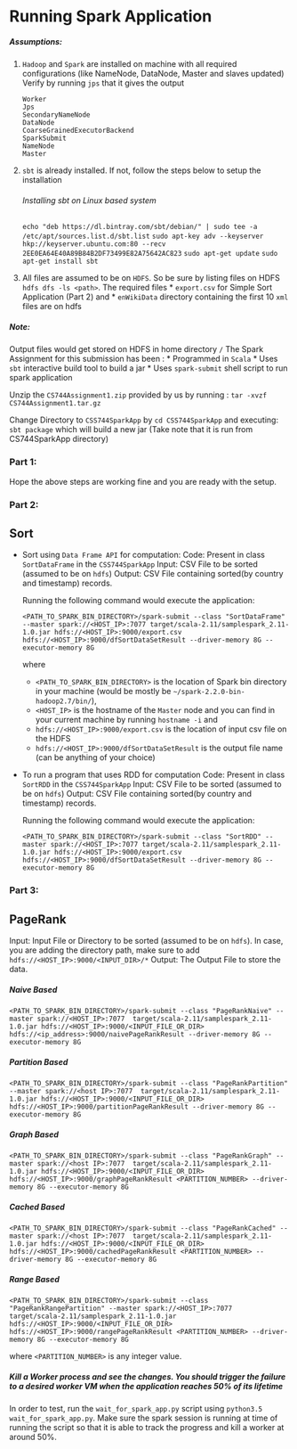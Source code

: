 
# Running Spark Application

##### Assumptions: 
1. `Hadoop` and `Spark` are installed on machine with all required configurations (like NameNode, DataNode, Master and slaves updated)
    Verify by running `jps` that it gives the output
    ````
    Worker
    Jps
    SecondaryNameNode
    DataNode
    CoarseGrainedExecutorBackend
    SparkSubmit
    NameNode
    Master
    ````
2. `sbt` is already installed.
If not, follow the steps below to setup the installation
    ###### Installing sbt on Linux based system

    `echo "deb https://dl.bintray.com/sbt/debian/" | sudo tee -a /etc/apt/sources.list.d/sbt.list`
    `sudo apt-key adv --keyserver hkp://keyserver.ubuntu.com:80 --recv 2EE0EA64E40A89B84B2DF73499E82A75642AC823`
    `sudo apt-get update`
    `sudo apt-get install sbt`

3. All files are assumed to be on `HDFS`. So be sure by listing files on HDFS `hdfs dfs -ls <path>`. The required files
        * `export.csv` for Simple Sort Application (Part 2) and
        * `enWikiData` directory containing the first 10 `xml` files are on hdfs
        
##### Note:
Output files would get stored on HDFS in home directory `/`
The Spark Assignment for this submission has been :
        *  Programmed in `Scala`
        *  Uses `sbt` interactive build tool to build a jar
        *  Uses `spark-submit` shell script to run spark application

Unzip the `CS744Assignment1.zip` provided by us by running :
`tar -xvzf CS744Assignment1.tar.gz`

Change Directory to `CSS744SparkApp` by `cd CSS744SparkApp` and executing:
`sbt package` which will build a new jar (Take note that it is run from CS744SparkApp directory)

### Part 1:
Hope the above steps are working fine and you are ready with the setup.

### Part 2:
## Sort 
* Sort using `Data Frame API` for computation:
Code: Present in class `SortDataFrame` in the `CSS744SparkApp`
Input: CSV File to be sorted (assumed to be on `hdfs`)
Output: CSV File containing sorted(by country and timestamp) records.

    Running the following command would execute the application:
    ```
    <PATH_TO_SPARK_BIN_DIRECTORY>/spark-submit --class "SortDataFrame" --master spark://<HOST_IP>:7077 target/scala-2.11/samplespark_2.11-1.0.jar hdfs://<HOST_IP>:9000/export.csv hdfs://<HOST_IP>:9000/dfSortDataSetResult --driver-memory 8G --executor-memory 8G
    ```
    where
    - `<PATH_TO_SPARK_BIN_DIRECTORY>` is the location of Spark bin directory in your machine (would be mostly be `~/spark-2.2.0-bin-hadoop2.7/bin/`),
    - `<HOST_IP>` is the hostname of the `Master` node and you can find in your current machine by running `hostname -i` and
    - `hdfs://<HOST_IP>:9000/export.csv` is the location of input csv file on the HDFS
    - `hdfs://<HOST_IP>:9000/dfSortDataSetResult` is the output file name (can be anything of your choice)

* To run a program that uses RDD for computation
Code: Present in class `SortRDD` in the `CSS744SparkApp`
Input: CSV File to be sorted (assumed to be on `hdfs`)
Output: CSV File containing sorted(by country and timestamp) records.

    Running the following command would execute the application:
    ```
    <PATH_TO_SPARK_BIN_DIRECTORY>/spark-submit --class "SortRDD" --master spark://<HOST_IP>:7077 target/scala-2.11/samplespark_2.11-1.0.jar hdfs://<HOST_IP>:9000/export.csv hdfs://<HOST_IP>:9000/dfSortDataSetResult --driver-memory 8G --executor-memory 8G
    ```

### Part 3:
## PageRank

Input: Input File or Directory to be sorted (assumed to be on `hdfs`). In case, you are adding the directory path, make sure to add `hdfs://<HOST_IP>:9000/<INPUT_DIR>/*`
Output: The Output File to store the data.

##### Naive Based
```
<PATH_TO_SPARK_BIN_DIRECTORY>/spark-submit --class "PageRankNaive" --master spark://<HOST_IP>:7077  target/scala-2.11/samplespark_2.11-1.0.jar hdfs://<HOST_IP>:9000/<INPUT_FILE_OR_DIR> hdfs://<ip_address>:9000/naivePageRankResult --driver-memory 8G --executor-memory 8G
```
##### Partition Based
```
<PATH_TO_SPARK_BIN_DIRECTORY>/spark-submit --class "PageRankPartition" --master spark://<host IP>:7077  target/scala-2.11/samplespark_2.11-1.0.jar hdfs://<HOST_IP>:9000/<INPUT_FILE_OR_DIR> hdfs://<HOST_IP>:9000/partitionPageRankResult --driver-memory 8G --executor-memory 8G
```
##### Graph Based
```
<PATH_TO_SPARK_BIN_DIRECTORY>/spark-submit --class "PageRankGraph" --master spark://<host IP>:7077  target/scala-2.11/samplespark_2.11-1.0.jar hdfs://<HOST_IP>:9000/<INPUT_FILE_OR_DIR> hdfs://<HOST_IP>:9000/graphPageRankResult <PARTITION_NUMBER> --driver-memory 8G --executor-memory 8G
```

##### Cached Based
```
<PATH_TO_SPARK_BIN_DIRECTORY>/spark-submit --class "PageRankCached" --master spark://<host IP>:7077  target/scala-2.11/samplespark_2.11-1.0.jar hdfs://<HOST_IP>:9000/<INPUT_FILE_OR_DIR> hdfs://<HOST_IP>:9000/cachedPageRankResult <PARTITION_NUMBER> --driver-memory 8G --executor-memory 8G
```
#####  Range Based
```
<PATH_TO_SPARK_BIN_DIRECTORY>/spark-submit --class "PageRankRangePartition" --master spark://<HOST_IP>:7077  target/scala-2.11/samplespark_2.11-1.0.jar hdfs://<HOST_IP>:9000/<INPUT_FILE_OR_DIR> hdfs://<HOST_IP>:9000/rangePageRankResult <PARTITION_NUMBER> --driver-memory 8G --executor-memory 8G
```
where `<PARTITION_NUMBER>` is any integer value.

##### Kill a Worker process and see the changes. You should trigger the failure to a desired worker VM when the application reaches 50% of its lifetime

In order to test, run the `wait_for_spark_app.py` script using `python3.5 wait_for_spark_app.py`. Make sure the spark session is running at time of running the script so that it is able to track the progress and kill a worker at around 50%.

